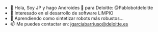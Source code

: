 - 👋 Hola, Soy JP y hago Androides 🤖 para Deloitte: @Pablobotdeloitte
- 👀 Interesado en el desarrollo de software LIMPIO
- 🌱 Aprendiendo como sintetizar robots más robustos...
- 📫 Me puedes contactar en: jgarciabarriuso@deloitte.es
